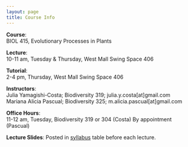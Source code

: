 ```yaml
---
layout: page
title: Course Info
---
```



**Course**: 	
BIOL 415, Evolutionary Processes in Plants

**Lecture**:	
10-11 am, Tuesday & Thursday, West Mall Swing Space 406	

**Tutorial**: 	
2-4 pm, Thursday, West Mall Swing Space 406
		
**Instructors**:	
Julia Yamagishi-Costa; Biodiversity 319; julia.y.costa[at]gmail.com<br>Mariana Alicia Pascual; Biodiversity 325; m.alicia.pascual[at]gmail.com 

**Office Hours**:	
11-12 am, Tuesday, Biodiversity 319 or 304 (Costa)
By appointment (Pascual)
				
**Lecture Slides**:
Posted in [syllabus](https://ubcbiol415.github.io/syllabus/) table before each lecture.

